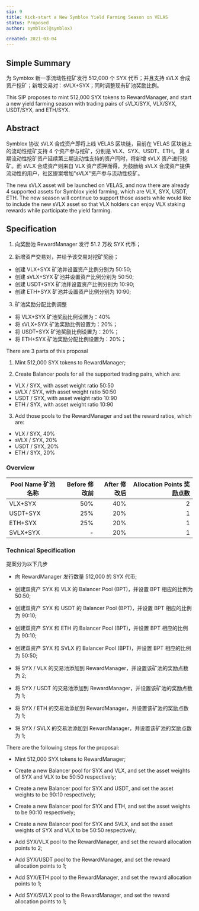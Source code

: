 ```yaml
---
sip: 9
title: Kick-start a New Symblox Yield Farming Season on VELAS
status: Proposed
author: symblox(@symblox)

created: 2021-03-04
---
```


## Simple Summary

为 Symblox 新一季流动性挖矿发行 512,000 个 SYX 代币；并且支持 sVLX 合成资产挖矿；新增交易对：sVLX+SYX；同时调整现有矿池奖励比例。

This SIP proposes to mint 512,000 SYX tokens to RewardManager, and start a new yield farming season with trading pairs of sVLX/SYX, VLX/SYX, USDT/SYX, and ETH/SYX.

## Abstract

Symblox 协议 sVLX 合成资产即将上线 VELAS 区块链，目前在 VELAS 区块链上的流动性挖矿支持 4 个资产参与挖矿，分别是 VLX、SYX、USDT、ETH。
第 4 期流动性挖矿资产延续第三期流动性支持的资产同时，将新增 sVLX 资产进行挖矿。而 sVLX 合成资产则来自 VLX 资产质押而得，为鼓励给 sVLX 合成资产提供流动性的用户，社区提案增加"sVLX"资产参与流动性挖矿。

The new sVLX asset will be launched on VELAS, and now there are already 4 supported assets for Symblox yield farming, which are VLX, SYX, USDT, ETH. The new season will continue to support those assets while would like to include the new sVLX asset so that VLX holders can enjoy VLX staking rewards while participate the yield farming.

## Specification

1. 向奖励池 RewardManager 发行 51.2 万枚 SYX 代币；

2. 新增资产交易对，并给予该交易对挖矿奖励；

- 创建 VLX+SYX 矿池并设置资产比例分别为 50:50;
- 创建 sVLX+SYX 矿池并设置资产比例分别为 50:50;
- 创建 USDT+SYX 矿池并设置资产比例分别为 10:90;
- 创建 ETH+SYX 矿池并设置资产比例分别为 10:90;

3. 矿池奖励分配比例调整

- 将 VLX+SYX 矿池奖励比例设置为：40%
- 将 sVLX+SYX 矿池奖励比例设置为：20%；
- 将 USDT+SYX 矿池奖励比例设置为：20%；
- 将 ETH+SYX 矿池奖励分配比例设置为：20%；

There are 3 parts of this proposal

1. Mint 512,000 SYX tokens to RewardManager;

2. Create Balancer pools for all the supported trading pairs, which are:

- VLX / SYX, with asset weight ratio 50:50
- sVLX / SYX, with asset weight ratio 50:50
- USDT / SYX, with asset weight ratio 10:90
- ETH / SYX, with asset weight ratio 10:90

3. Add those pools to the RewardManager and set the reward ratios, which are:

- VLX / SYX, 40%
- sVLX / SYX, 20%
- USDT / SYX, 20%
- ETH / SYX, 20%

### Overview

| Pool Name 矿池名称 | Before 修改前 | After 修改后 | Allocation Points 奖励点数 |
| ------------------ | ------------: | -----------: | -------------------------: |
| VLX+SYX            |           50% |          40% |                          2 |
| USDT+SYX           |           25% |          20% |                          1 |
| ETH+SYX            |           25% |          20% |                          1 |
| SVLX+SYX           |             - |          20% |                          1 |

### Technical Specification

提案分为以下几步

- 向 RewardManager 发行数量 512,000 的 SYX 代币;

- 创建双资产 SYX 和 VLX 的 Balancer Pool (BPT)，并设置 BPT 相应的比例为 50:50;
- 创建双资产 SYX 和 USDT 的 Balancer Pool (BPT)，并设置 BPT 相应的比例为 90:10;
- 创建双资产 SYX 和 ETH 的 Balancer Pool (BPT)，并设置 BPT 相应的比例为 90:10;
- 创建双资产 SYX 和 SVLX 的 Balancer Pool (BPT)，并设置 BPT 相应的比例为 50:50;

- 将 SYX / VLX 的交易池添加到 RewardManager，并设置该矿池的奖励点数为 2;
- 将 SYX / USDT 的交易池添加到 RewardManager，并设置该矿池的奖励点数为 1;
- 将 SYX / ETH 的交易池添加到 RewardManager，并设置该矿池的奖励点数为 1;
- 将 SYX / SVLX 的交易池添加到 RewardManager，并设置该矿池的奖励点数为 1;

There are the following steps for the proposal:

- Mint 512,000 SYX tokens to RewardManager;

- Create a new Balancer pool for SYX and VLX, and set the asset weights of SYX and VLX to be 50:50 respectively;
- Create a new Balancer pool for SYX and USDT, and set the asset weights to be 90:10 respectively;
- Create a new Balancer pool for SYX and ETH, and set the asset weights to be 90:10 respectively;
- Create a new Balancer pool for SYX and SVLX, and set the asset weights of SYX and VLX to be 50:50 respectively;

- Add SYX/VLX pool to the RewardManager, and set the reward allocation points to 2;
- Add SYX/USDT pool to the RewardManager, and set the reward allocation points to 1;
- Add SYX/ETH pool to the RewardManager, and set the reward allocation points to 1;
- Add SYX/SVLX pool to the RewardManager, and set the reward allocation points to 1;

